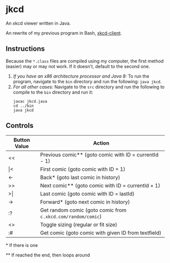 # jkcd
An xkcd viewer written in Java.

An rewrite of my previous program in Bash, [xkcd-client](https://www.github.com/jlam55555/jkcd).

## Instructions
Because the `*.class` files are compiled using my computer, the first method (easier) may or may not work. If it doesn't, default to the second one.

1. *If you have an x86 architecture processor and Java 8:* To run the program, navigate to the `bin` directory and run the following: `java jkcd`.
2. *For all other cases:* Navigate to the `src` directory and run the following to compile to the `bin` directory and run it:
    ```
    javac jkcd.java
    cd ../bin
    java jkcd
    ```

## Controls

<table>
  <thead>
    <tr>
      <th>Button Value</th>
      <th>Action</th>
    </tr>
  </thead>
  <tbody>
    <tr>
      <td>&lt;&lt;</td>
      <td>Previous comic** (goto comic with ID = currentId - 1)</td>
    </tr>
    <tr>
      <td>|&lt;</td>
      <td>First comic (goto comic with ID = 1)</td>
    </tr>
    <tr>
      <td>&lt;-</td>
      <td>Back* (goto last comic in history)</td>
    </tr>
    <tr>
      <td>&gt;&gt;</td>
      <td>Next comic** (goto comic with ID = currentId + 1)</td>
    </tr>
    <tr>
      <td>&gt;|</td>
      <td>Last comic (goto comic with ID = lastId)</td>
    </tr>
    <tr>
      <td>-&gt;</td>
      <td>Forward* (goto next comic in history)</td>
    </tr>
    <tr>
      <td>:?</td>
      <td>Get random comic (goto comic from <code>c.xkcd.com/random/comic</code>)</td>
    </tr>
    <tr>
      <td>&lt;&gt;</td>
      <td>Toggle sizing (regular or fit size)</td>
    </tr>
    <tr>
      <td>:#</td>
      <td>Get comic (goto comic with given ID from textfield)</td>
    </tr>
  </tbody>
</table>

\* If there is one

\*\* If reached the end, then loops around
